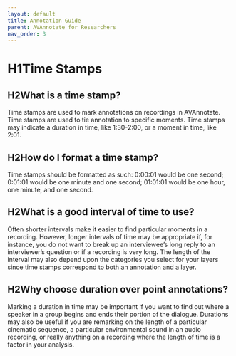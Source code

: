 ```yaml
---
layout: default
title: Annotation Guide
parent: AVAnnotate for Researchers
nav_order: 3
---
```

# H1Time Stamps
## H2What is a time stamp?
Time stamps are used to mark annotations on recordings in AVAnnotate. Time stamps are used to tie annotation to specific moments. Time stamps may indicate a duration in time, like 1:30-2:00, or a moment in time, like 2:01.

## H2How do I format a time stamp?
Time stamps should be formatted as such: 0:00:01 would be one second; 0:01:01 would be one minute and one second; 01:01:01 would be one hour, one minute, and one second.

## H2What is a good interval of time to use? 
Often shorter intervals make it easier to find particular moments in a recording. However, longer intervals of time may be appropriate if, for instance, you do not want to break up an interviewee’s long reply to an interviewer’s question or if a recording is very long. The length of the interval may also depend upon the categories you select for your layers since time stamps correspond to both an annotation and a layer.

## H2Why choose duration over point annotations?
Marking a duration in time may be important if you want to find out where a speaker in a group begins and ends their portion of the dialogue. Durations may also be useful if you are remarking on the length of a particular cinematic sequence, a particular environmental sound in an audio recording, or really anything on a recording where the length of time is a factor in your analysis.



